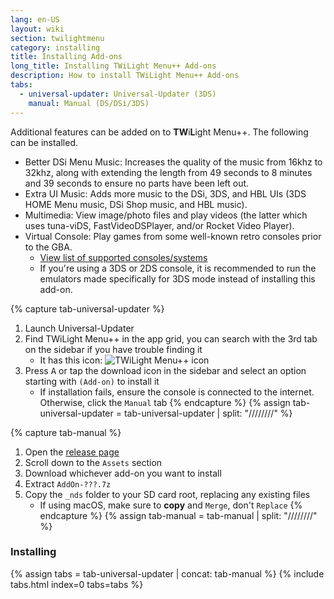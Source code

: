 ```yaml
---
lang: en-US
layout: wiki
section: twilightmenu
category: installing
title: Installing Add-ons
long_title: Installing TWiLight Menu++ Add-ons
description: How to install TWiLight Menu++ Add-ons
tabs:
  - universal-updater: Universal-Updater (3DS)
    manual: Manual (DS/DSi/3DS)
---
```


Additional features can be added on to **TW**i**L**ight Menu++. The following can be installed.

- Better DSi Menu Music: Increases the quality of the music from 16khz to 32khz, along with extending the length from 49 seconds to 8 minutes and 39 seconds to ensure no parts have been left out.
- Extra UI Music: Adds more music to the DSi, 3DS, and HBL UIs (3DS HOME Menu music, DSi Shop music, and HBL music).
- Multimedia: View image/photo files and play videos (the latter which uses tuna-viDS, FastVideoDSPlayer, and/or Rocket Video Player).
- Virtual Console: Play games from some well-known retro consoles prior to the GBA.
  - [View list of supported consoles/systems](../ds-index/emulators)
  - If you're using a 3DS or 2DS console, it is recommended to run the emulators made specifically for 3DS mode instead of installing this add-on.

{% capture tab-universal-updater %}
1. Launch Universal-Updater
1. Find TWiLight Menu++ in the app grid, you can search with the 3rd tab on the sidebar if you have trouble finding it
    - It has this icon: ![TWiLight Menu++ icon](https://raw.githubusercontent.com/DS-Homebrew/TWiLightMenu/master/booter/icon.bmp)
1. Press <kbd class="face">A</kbd> or tap the download icon in the sidebar and select an option starting with `(Add-on)` to install it
    - If installation fails, ensure the console is connected to the internet. Otherwise, click the `Manual` tab
{% endcapture %}
{% assign tab-universal-updater = tab-universal-updater | split: "////////" %}

{% capture tab-manual %}
1. Open the [release page](https://github.com/DS-Homebrew/TWiLightMenu/releases/latest)
1. Scroll down to the `Assets` section
1. Download whichever add-on you want to install
1. Extract `AddOn-???.7z`
1. Copy the `_nds` folder to your SD card root, replacing any existing files
    - If using macOS, make sure to **copy** and `Merge`, don't `Replace`
{% endcapture %}
{% assign tab-manual = tab-manual | split: "////////" %}

### Installing

{% assign tabs = tab-universal-updater | concat: tab-manual %}
{% include tabs.html index=0 tabs=tabs %}

